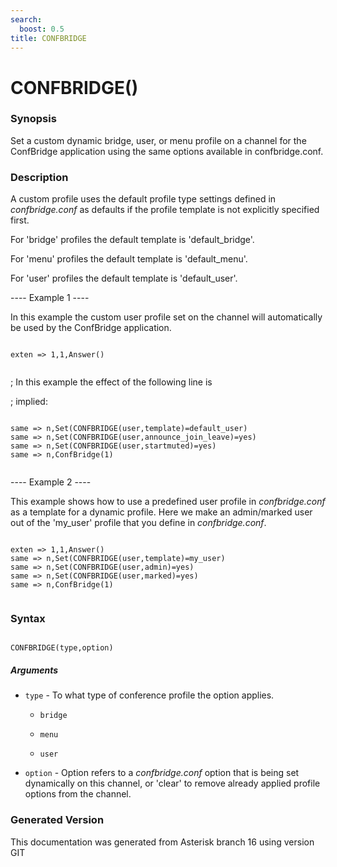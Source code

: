 ```yaml
---
search:
  boost: 0.5
title: CONFBRIDGE
---
```


# CONFBRIDGE()

### Synopsis

Set a custom dynamic bridge, user, or menu profile on a channel for the ConfBridge application using the same options available in confbridge.conf.

### Description

A custom profile uses the default profile type settings defined in *confbridge.conf* as defaults if the profile template is not explicitly specified first.<br>

For 'bridge' profiles the default template is 'default\_bridge'.<br>

For 'menu' profiles the default template is 'default\_menu'.<br>

For 'user' profiles the default template is 'default\_user'.<br>

---- Example 1 ----<br>

In this example the custom user profile set on the channel will automatically be used by the ConfBridge application.<br>

``` title="Example: Example 1"

exten => 1,1,Answer()


```
; In this example the effect of the following line is<br>

; implied:<br>

``` title="Example: Example 1b"

same => n,Set(CONFBRIDGE(user,template)=default_user)
same => n,Set(CONFBRIDGE(user,announce_join_leave)=yes)
same => n,Set(CONFBRIDGE(user,startmuted)=yes)
same => n,ConfBridge(1)


```
---- Example 2 ----<br>

This example shows how to use a predefined user profile in *confbridge.conf* as a template for a dynamic profile. Here we make an admin/marked user out of the 'my\_user' profile that you define in *confbridge.conf*.<br>

``` title="Example: Example 2"

exten => 1,1,Answer()
same => n,Set(CONFBRIDGE(user,template)=my_user)
same => n,Set(CONFBRIDGE(user,admin)=yes)
same => n,Set(CONFBRIDGE(user,marked)=yes)
same => n,ConfBridge(1)


```

### Syntax


```

CONFBRIDGE(type,option)
```
##### Arguments


* `type` - To what type of conference profile the option applies.<br>

    * `bridge`

    * `menu`

    * `user`

* `option` - Option refers to a *confbridge.conf* option that is being set dynamically on this channel, or 'clear' to remove already applied profile options from the channel.<br>


### Generated Version

This documentation was generated from Asterisk branch 16 using version GIT 